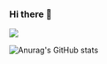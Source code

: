 ### Hi there 👋

<img src="https://img.shields.io/badge/kjptts2241@gmail.com-FF0000?style=flat-square&logo=Gmail&logoColor=white"/>

![Anurag's GitHub stats](https://github-readme-stats.vercel.app/api?username=kjptts2241&show_icons=true&theme=Gradient)

<!--
**kjptts2241/kjptts2241** is a ✨ _special_ ✨ repository because its `README.md` (this file) appears on your GitHub profile.

Here are some ideas to get you started:

- 🔭 I’m currently working on ...
- 🌱 I’m currently learning ...
- 👯 I’m looking to collaborate on ...
- 🤔 I’m looking for help with ...
- 💬 Ask me about ...
- 📫 How to reach me: ...
- 😄 Pronouns: ...
- ⚡ Fun fact: ...
-->

